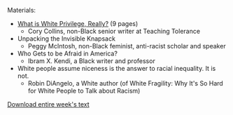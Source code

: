 
Materials:

- <a href="week1/what-is-white-privilege.pdf">What is White Privilege, Really?</a> (9 pages)
  - Cory Collins, non-Black senior writer at Teaching Tolerance
- Unpacking the Invisible Knapsack 
  - Peggy McIntosh, non-Black feminist, anti-racist scholar and speaker
- Who Gets to be Afraid in America?
  - Ibram X. Kendi, a Black writer and professor
- White people assume niceness is the answer to racial inequality. It is not.
  - Robin DiAngelo, a White author (of White Fragility: Why It's So Hard for White People to Talk about Racism)

<div><a href="week1/week1.zip">Download entire week's text</a></div>
